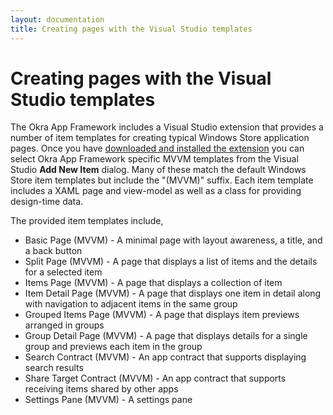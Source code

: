 ```yaml
---
layout: documentation
title: Creating pages with the Visual Studio templates
---
```


Creating pages with the Visual Studio templates
===============================================

The Okra App Framework includes a Visual Studio extension that provides a number of item templates for creating typical Windows Store
application pages. Once you have [downloaded and installed the extension](getting_started_downloading.html) you can select Okra App
Framework specific MVVM templates from the Visual Studio **Add New Item** dialog. Many of these match the default Windows Store item templates
but include the "(MVVM)" suffix. Each item template includes a XAML page and view-model as well as a class for providing design-time data.

The provided item templates include,

* Basic Page (MVVM) - A minimal page with layout awareness, a title, and a back button
* Split Page (MVVM) - A page that displays a list of items and the details for a selected item
* Items Page (MVVM) - A page that displays a collection of item
* Item Detail Page (MVVM) - A page that displays one item in detail along with navigation to adjacent items in the same group
* Grouped Items Page (MVVM) - A page that displays item previews arranged in groups
* Group Detail Page (MVVM) - A page that displays details for a single group and previews each item in the group
* Search Contract (MVVM) - An app contract that supports displaying search results
* Share Target Contract (MVVM) - An app contract that supports receiving items shared by other apps
* Settings Pane (MVVM) - A settings pane

